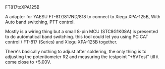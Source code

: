 FT817toXPA125B

A adapter for YAESU FT-817/817ND/818 to connect to Xiegu XPA-125B, With Auto band switching, PTT control.

Mostly is a wiring thing but a small 8-pin MCU (STC8G1K08A) is presented to do automatical band switching. this tool could let you using PC CAT control / FT-817 (Series) and Xiegu XPA-125B together.

There's basically nothing to adjust after soldering, the only thing is to adjusting the potentiometer R2 and measuring the testpoint "+5VTest" till it come close to +5.00V.

